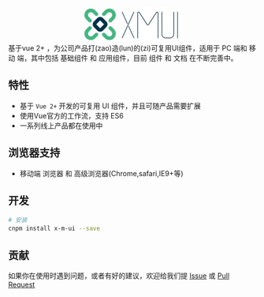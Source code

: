<div align=center><img src="./docs/imgs/logo.png"/></div>   
基于vue 2+ ，为公司产品打(zao)造(lun)的(zi)可复用UI组件，适用于 PC 端和 移动 端，其中包括 基础组件 和 应用组件，目前 组件 和 文档 在不断完善中。

## 特性

- 基于 `Vue 2+` 开发的可复用 UI 组件，并且可随产品需要扩展
- 使用Vue官方的工作流，支持 ES6
- 一系列线上产品都在使用中

## 浏览器支持

- 移动端 浏览器 和 高级浏览器(Chrome,safari,IE9+等)

## 开发  

``` bash
# 安装
cnpm install x-m-ui --save
```

## 贡献

如果你在使用时遇到问题，或者有好的建议，欢迎给我们提 [Issue](https://github.com/monw3c/xmui/issues) 或 [Pull Request](https://github.com/monw3c/xmui/pulls)